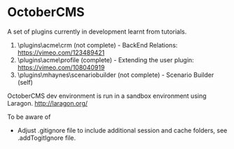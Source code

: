 # OctoberCMS 

A set of plugins currently in development learnt from tutorials.

1. \plugins\acme\crm (not complete) - BackEnd Relations: https://vimeo.com/123489421
2. \plugins\acme\profile (complete) - Extending the user plugin: https://vimeo.com/108040919
3. \plugins\mhaynes\scenariobuilder (not complete) - Scenario Builder (self)

OctoberCMS dev environment is run in a sandbox environment using Laragon.
http://laragon.org/ 
 
To be aware of
- Adjust .gitignore file to include additional session and cache folders, see .addTogitIgnore file.
